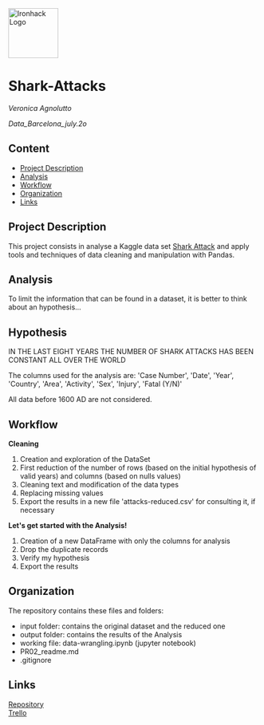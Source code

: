 <img src="https://bit.ly/2VnXWr2" alt="Ironhack Logo" width="100"/>

# Shark-Attacks
*Veronica Agnolutto*

*Data_Barcelona_july.2o*


## Content
- [Project Description](#project-description)
- [Analysis](#Analysis)
- [Workflow](#workflow)
- [Organization](#organization)
- [Links](#links)


## Project Description

This project consists in analyse a Kaggle data set [Shark Attack](https://www.kaggle.com/teajay/global-shark-attacks) and apply tools and techniques of data cleaning and manipulation with Pandas.


## Analysis


To limit the information that can be found in a dataset, it is better to think about an hypothesis...


## Hypothesis


IN THE LAST EIGHT YEARS THE NUMBER OF SHARK ATTACKS HAS BEEN CONSTANT ALL OVER THE WORLD

The columns used for the analysis are: 'Case Number', 'Date', 'Year', 'Country', 'Area', 'Activity', 'Sex', 'Injury', 'Fatal (Y/N)'

All data before 1600 AD are not considered.


## Workflow


**Cleaning**
1. Creation and exploration of the DataSet
2. First reduction of the number of rows (based on the initial hypothesis of valid years) and columns (based on nulls values)
3. Cleaning text and modification of the data types
4. Replacing missing values
5. Export the results in a new file 'attacks-reduced.csv' for consulting it, if necessary


**Let's get started with the Analysis!**
1. Creation of a new DataFrame with only the columns for analysis
2. Drop the duplicate records
3. Verify my hypothesis
4. Export the results


## Organization

The repository contains these files and folders:

- input folder: contains the original dataset and the reduced one
- output folder: contains the results of the Analysis
- working file: data-wrangling.ipynb (jupyter notebook)
- PR02_readme.md
- .gitignore


## Links

[Repository](https://github.com/)   
[Trello](https://trello.com/b/AajLeNZC/pr02-sharks-attacks)  
